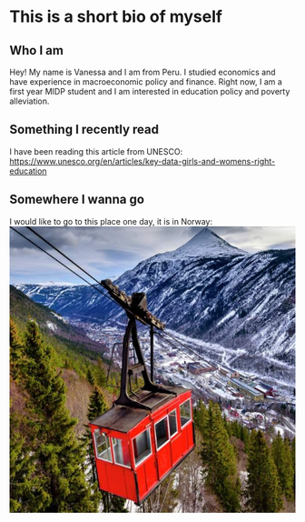 # This is a short bio of myself

## Who I am
Hey! My name is Vanessa and I am from Peru. I studied economics and have experience in macroeconomic policy and finance. Right now, I am a first year MIDP student and I am interested in education policy and poverty alleviation.

## Something I recently read
I have been reading this article from UNESCO: https://www.unesco.org/en/articles/key-data-girls-and-womens-right-education

## Somewhere I wanna go
I would like to go to this place one day, it is in Norway: ![My Picture](Rjukan-Norway.jpg)
